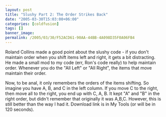 ```yaml
---
layout: post
title: "Slushy Part 2: The Order Strikes Back"
date: "2005-03-30T15:03:00+06:00"
categories: [coldfusion]
tags: []
banner_image: 
permalink: /2005/03/30/F52ACD61-90AA-44BB-4A098D35F0A06FB4
---
```


Roland Collins made a good point about the slushy code - if you don't maintain order when you shift items left and right, it gets a bit distracting. He made a small mod to my code (err, Ron's code really) to help maintain order. Whenever you do the "All Left" or "All Right", the items that move maintain their order. 

Now, to be anal, it only remembers the orders of the items shifting. So imagine you have A, B, and C in the left column. If you move C to the right, then move all to the right, you end up with C, A, B. It kept "A" and "B" in the right order, but didn't remember that originally it was A,B,C. However, this is still better than the way I had it. Download link is in My Tools (or will be in 120 seconds).